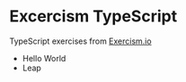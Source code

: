 # Excercism TypeScript

TypeScript exercises from [Exercism.io](https://exercism.io)

- Hello World
- Leap

